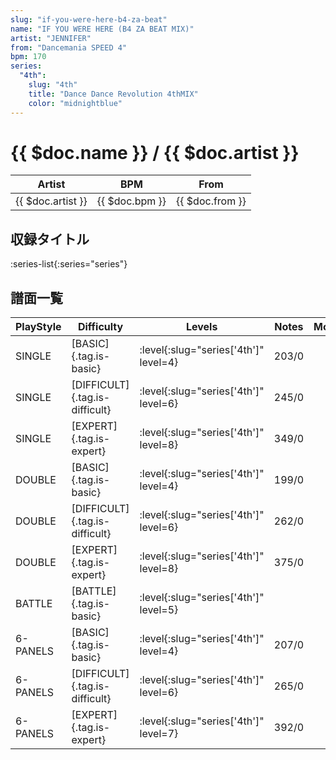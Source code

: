 ```yaml
---
slug: "if-you-were-here-b4-za-beat"
name: "IF YOU WERE HERE (B4 ZA BEAT MIX)"
artist: "JENNIFER"
from: "Dancemania SPEED 4"
bpm: 170
series:
  "4th":
    slug: "4th"
    title: "Dance Dance Revolution 4thMIX"
    color: "midnightblue"
---
```


# {{ $doc.name }} / {{ $doc.artist }}

|Artist|BPM|From|
|------|---|----|
|{{ $doc.artist }}|{{ $doc.bpm }}|{{ $doc.from }}|

## 収録タイトル

:series-list{:series="series"}

## 譜面一覧

|PlayStyle|Difficulty|Levels|Notes|Movie|
|---------|----------|------|-----|-----|
|SINGLE|[BASIC]{.tag.is-basic}|:level{:slug="series['4th']" level=4}|203/0||
|SINGLE|[DIFFICULT]{.tag.is-difficult}|:level{:slug="series['4th']" level=6}|245/0||
|SINGLE|[EXPERT]{.tag.is-expert}|:level{:slug="series['4th']" level=8}|349/0||
|DOUBLE|[BASIC]{.tag.is-basic}|:level{:slug="series['4th']" level=4}|199/0||
|DOUBLE|[DIFFICULT]{.tag.is-difficult}|:level{:slug="series['4th']" level=6}|262/0||
|DOUBLE|[EXPERT]{.tag.is-expert}|:level{:slug="series['4th']" level=8}|375/0||
|BATTLE|[BATTLE]{.tag.is-basic}|:level{:slug="series['4th']" level=5}|||
|6-PANELS|[BASIC]{.tag.is-basic}|:level{:slug="series['4th']" level=4}|207/0||
|6-PANELS|[DIFFICULT]{.tag.is-difficult}|:level{:slug="series['4th']" level=6}|265/0||
|6-PANELS|[EXPERT]{.tag.is-expert}|:level{:slug="series['4th']" level=7}|392/0||
